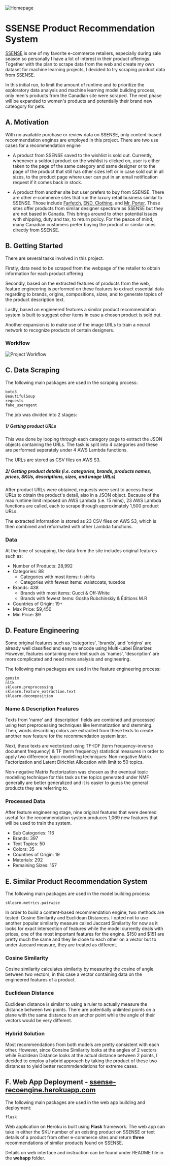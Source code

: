 ![Homepage](https://github.com/nqtri/SSENSE-Product-Recommendation-System/blob/master/image/homepage.png)


# SSENSE Product Recommendation System

[SSENSE](https://www.ssense.com/en-ca) is one of my favorite e-commerce retailers, especially during sale season so personally I have a lot of interest in their product offerings. Together with the plan to scrape data from the web and create my own dataset for machine learning projects, I decided to try scraping product data from SSENSE. 

In this initial run, to limit the amount of runtime and to prioritize the exploratory data analysis and machine learning model building process, only men's products from the Canadian site were scraped. The next phase will be expanded to women's products and potentially their brand new cateogory for pets.

## A. Motivation

With no available purchase or review data on SSENSE, only content-based recommendation engines are employed in this project. There are two use cases for a recommendation engine

* A product from SSENSE saved to the wishlist is sold out. Currently, whenever a soldout product on the wishlist is clicked on, user is either taken to the page of the same category and same designer or to the page of the product that still has other sizes left or in case sold out in all sizes, to the product page where user can put in an email notification request if it comes back in stock.

* A product from another site but user prefers to buy from SSENSE. There are other e-commerce sites that run the luxury retail business similar to SSENSE. Those include [Farfetch](https://www.farfetch.com), [END. Clothing](https://www.endclothing.com), and [Mr. Porter](https://www.mrporter.com). These sites offer products from similar designer spectrum as SSENSE but they are not based in Canada. This brings around to other potential issues with shipping, duty and tax, to return policy. For the peace of mind, many Canadian customers prefer buying the product or similar ones directly from SSENSE.

## B. Getting Started

There are several tasks involved in this project.

Firstly, data need to be scraped from the webpage of the retailer to obtain information for each product offering

Secondly, based on the extracted features of products from the web, feature engineering is performed on these features to extract essential data regarding to brands, origins, compositions, sizes, and to generate topics of the product description text.

Lastly, based on engineered features a similar product recommendation system is built to suggest other items in case a chosen product is sold out.

Another expansion is to make use of the image URLs to train a neural network to recognize products of certain designers.

### Workflow

![Project Workflow](https://github.com/nqtri/SSENSE-Product-Recommendation-System/blob/master/image/workflow.png)

## C. Data Scraping

The following main packages are used in the scraping process:

```
boto3
BeautifulSoup
requests
fake_useragent
```

The job was divided into 2 stages: 

##### 1/ Getting product URLs

This was done by looping through each category page to extract the JSON objects containing the URLs. The task is split into 4 categories and these are performed seperately under 4 AWS Lambda functions.

The URLs are stored as CSV files on AWS S3.

##### 2/ Getting product details (i.e. categories, brands, products names, prices, SKUs, descriptions, sizes, and image URLs)

After product URLs were obtained, requests were sent to access those URLs to obtain the product's detail, also in a JSON object. Because of the max runtime limit imposed on AWS Lambda (i.e. 15 mins), 23 AWS Lambda functions are called, each to scrape through approximately 1,500 product URLs.

The extracted information is stored as 23 CSV files on AWS S3, which is then combined and reformated with other Lambda functions.

### Data

At the time of scrapping, the data from the site includes original features such as:

* Number of Products: 28,992
* Categories: 88
  * Categories with most items: t-shirts
  * Categories with fewest items: waistcoats, tuxedos
* Brands: 438
  * Brands with most items: Gucci & Off-White
  * Brands with fewest items: Gosha Rubchinskiy & Éditions M.R
* Countries of Origin: 19+
* Max Price: $9,450
* Min Price: $9

## D. Feature Engineering

Some original features such as 'categories', 'brands', and 'origins' are already well classified and easy to encode using Multi-Label Binarizer. However, features containing more text such as 'names', 'description' are more complicated and need more analysis and engineering.

The following main packages are used in the feature engineering process:

```
gensim
nltk
sklearn.preprocessing
sklearn.feature_extraction.text
sklearn.decomposition
```

### Name & Description Features

Texts from 'name' and 'description' fields are combined and processed using text preprocessing techniques like lemmatization and stemming. Then, words describing colors are extracted from these texts to create another new feature for the recommendation system later.

Next, these texts are vectorized using TF-IDF (term frequency–inverse document frequency) & TF (term frequency) statistical measures in order to apply two difference topic modelling techniques: Non-negative Matrix Factorization and Latent Dirichlet Allocation with limit to 50 topics.

Non-negative Matrix Factorization was chosen as the eventual topic modelling technique for this task as the topics generated under NMF generally are better generalized and it is easier to guess the general products they are referring to.

### Processed Data

After feature engineering stage, nine original features that were deemed useful for the recommendation system produces 1,069 new features that will be used to train the system.

* Sub Catogories: 116
* Brands: 397
* Text Topics: 50
* Colors: 35
* Countries of Origin: 19
* Materials: 292
* Remaining Sizes: 157

## E. Similar Product Recommendation System
The following main packages are used in the model building process:

```
sklearn.metrics.pairwise
```

In order to build a content-based recommendation engine, two methods are tested: Cosine Similarity and Euclidean Distances. I opted not to use another popular similarity measure called Jaccard Similarity for now as it looks for exact intersection of features while the model currently deals with prices, one of the most important features for the engine. $150 and $151 are pretty much the same and they lie close to each other on a vector but to under Jaccard measure, they are treated as different. 

### Cosine Similarity
Cosine similarity calculates similarity by measuring the cosine of angle between two vectors, in this case a vector containing data on the engineered features of a product.

### Euclidean Distance
Euclidean distance is similar to using a ruler to actually measure the distance between two points. There are potentially unlimted points on a plane with the same distance to an anchor point while the angle of their vectors would be very different.

### Hybrid Solution
Most recommendations from both models are pretty consistent with each other. However, since Consine Similarity looks at the angles of 2 vectors while Euclidean Distance looks at the actual distance between 2 points, I decided to employ a hybrid approach by taking the product of these two distances to yield better recommdendations for extreme cases.

## F. Web App Deployment - [ssense-recoengine.herokuapp.com](https://ssense-recoengine.herokuapp.com/)

The following main packages are used in the web app building and deployment:

```
flask
```

Web application on Heroku is built using **Flask** framework. The web app can take in either the SKU number of an existing product on SSENSE or text details of a product from other e-commerce sites and return **three** recommendations of similar products found on SSENSE. 

Details on web interface and instruction can be found under README file in the **webapp** folder.
